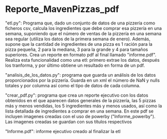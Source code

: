 # Reporte_MavenPizzas_pdf
"etl.py": Programa que, dado un conjunto de datos de una pizzería como ficheros csv, calcula los ingredientes que debe comprar esa pizzería en una semana, suponiendo que el número de ventas de la pizzería en una semana sea regular (utiliza los datos de la primera semana de enero). Además, supone que la cantidad de ingredientes de una pizza es 1 ración para la pizza pequeña, 2 para la mediana, 3 para la grande y 4 para tamaños superiores. Crea un reporte en formato pdf al final llamado "informe.pdf". Realiza esta funcionalidad como una etl: primero extrae los datos, después los tranforma, y por último obtiene un resultado en forma de un pdf.

"analisis_de_los_datos.py": programa que guarda un análisis de los datos proporcionados por la pizzería. Guarda en un xml el número de NaN y nulls totales y por columna así como el tipo de datos de cada columna.

"crear_pdf.py": programa que crea un reporte ejecutivo con los datos obtenidos en el que aparecen datos generales de la pizzería, las 5 pizzas más y menos vendidas, los 5 ingredientes más y menos usados, así como la lista detallada de ingredientes a comprar en una semana. En este pdf se incluyen imagenes creadas con el uso de powerby ("Informe_powerby"). Las imagenes creadas se guardan con sus títulos respectivos

"Informe.pdf": informe ejecutivo creado al finalizar la etl
